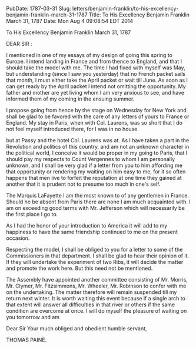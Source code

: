 PubDate: 1787-03-31
Slug: letters/benjamin-franklin/to-his-excellency-benjamin-franklin-march-31-1787
Title: To His Excellency Benjamin Franklin  March 31, 1787
Date: Mon Aug  4 09:08:54 EDT 2014

   To His Excellency Benjamin Franklin  March 31, 1787

   DEAR SIR :

   I mentioned in one of my essays of my design of going this spring to
   Europe. I intend landing in France and from thence to England, and that I
   should take the model with me. The time I had fixed with myself was May,
   but understanding (since I saw you yesterday) that no French packet sails
   that month, I must either take the April packet or wait till June. As soon
   as I can get ready by the April packet I intend not omitting the
   opportunity. My father and mother are yet living whom I am very anxious to
   see, and have informed them of my coming in the ensuing summer.

   I propose going from hence by the stage on Wednesday for New York and
   shall be glad to be favored with the care of any letters of yours to
   France or England. My stay in Paris, when with Col. Laurens, was so short
   that I do not feel myself introduced there, for I was in no house

   but at Passy and the hotel Col. Laurens was at. As I have taken a part in
   the Revolution and politics of this country, and am not an unknown
   character in the political world, I conceive it would be proper in my
   going to Paris, that I should pay my respects to Count Vergennes to whom I
   am personally unknown, and I shall be very glad if a letter from you to
   him affording me that opportunity or rendering my waiting on him easy to
   me, for it so often happens that men live to forfeit the reputation at one
   time they gained at another that it is prudent not to presume too much in
   one's self.

   The Marquis LaFayette I am the most known to of any gentlemen in France.
   Should he be absent from Paris there are none I am much acquainted with. I
   am on exceeding good terms with Mr. Jefferson which will necessarily be
   the first place I go to.

   As I had the honor of your introduction to America it will add to my
   happiness to have the same friendship continued to me on the present
   occasion.

   Respecting the model, I shall be obliged to you for a letter to some of
   the Commissioners in that department. I shall be glad to hear their
   opinion of it. If they will undertake the experiment of two Ribs, it will
   decide the matter and promote the work here. But this need not be
   mentioned.

   The Assembly have appointed another committee consisting of Mr. Morris,
   Mr. Clymer, Mr. Fitzsimmons, Mr. Wheeler, Mr. Robinson to confer with me
   on the undertaking. The matter therefore will remain suspended till my
   return next winter. It is worth waiting this event because if a single
   arch to that extent will answer all difficulties in that river or others
   if the same condition are overcome at once. I will do myself the pleasure
   of waiting on you tomorrow and am

   Dear Sir Your much obliged and obedient humble servant,

   THOMAS PAINE.


